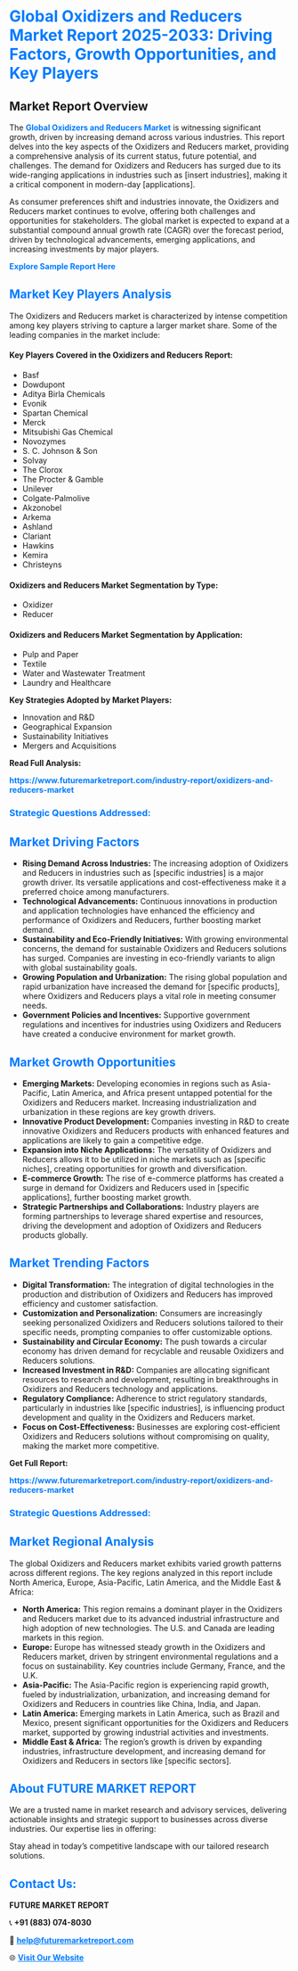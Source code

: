 <h1 style="color: #007BFF;">Global Oxidizers and Reducers Market Report 2025-2033: Driving Factors, Growth Opportunities, and Key Players</h1>

<section id="overview">
<h2>Market Report Overview</h2>
<p>The <a href="https://www.futuremarketreport.com/industry-report/oxidizers-and-reducers-market" style="color: #007BFF; text-decoration: none;"><strong>Global Oxidizers and Reducers Market</strong></a> is witnessing significant growth, driven by increasing demand across various industries. This report delves into the key aspects of the Oxidizers and Reducers market, providing a comprehensive analysis of its current status, future potential, and challenges. The demand for Oxidizers and Reducers has surged due to its wide-ranging applications in industries such as [insert industries], making it a critical component in modern-day [applications].</p>
<p>As consumer preferences shift and industries innovate, the Oxidizers and Reducers market continues to evolve, offering both challenges and opportunities for stakeholders. The global market is expected to expand at a substantial compound annual growth rate (CAGR) over the forecast period, driven by technological advancements, emerging applications, and increasing investments by major players.</p>
</section>

<section id="overview">
<p><a href="https://www.futuremarketreport.com/request-sample/reportId=30540" style="color: #007BFF; text-decoration: none;"><strong>Explore Sample Report Here</strong></a></p>
</section>

<section id="key-players">
<h2 style="color: #007BFF;">Market Key Players Analysis</h2>
<p>The Oxidizers and Reducers market is characterized by intense competition among key players striving to capture a larger market share. Some of the leading companies in the market include:</p>
<h4>Key Players Covered in the Oxidizers and Reducers Report:</h4>
<ul><li>Basf</li><li>Dowdupont</li><li>Aditya Birla Chemicals</li><li>Evonik</li><li>Spartan Chemical</li><li>Merck</li><li>Mitsubishi Gas Chemical</li><li>Novozymes</li><li>S. C. Johnson &amp; Son</li><li>Solvay</li><li>The Clorox</li><li>The Procter &amp; Gamble</li><li>Unilever</li><li>Colgate-Palmolive</li><li>Akzonobel</li><li>Arkema</li><li>Ashland</li><li>Clariant</li><li>Hawkins</li><li>Kemira</li><li>Christeyns</li></ul>
<h4>Oxidizers and Reducers Market Segmentation by Type:</h4>
<ul><li>Oxidizer</li><li>Reducer</li></ul>

<h4>Oxidizers and Reducers Market Segmentation by Application:</h4>
<ul><li>Pulp and Paper</li><li>Textile</li><li>Water and Wastewater Treatment</li><li>Laundry and Healthcare</li></ul>
<p><strong>Key Strategies Adopted by Market Players:</strong></p>
<ul>
<li>Innovation and R&D</li>
<li>Geographical Expansion</li>
<li>Sustainability Initiatives</li>
<li>Mergers and Acquisitions</li>
</ul>
</section>

<section>
<p><strong>Read Full Analysis: </strong></p><a href="https://www.futuremarketreport.com/industry-report/oxidizers-and-reducers-market" style="color: #007BFF; text-decoration: none;"><strong>https://www.futuremarketreport.com/industry-report/oxidizers-and-reducers-market</strong></a>
<h3 style="color: #007BFF;">Strategic Questions Addressed:</h3>
</section>

<section id="driving-factors">
<h2 style="color: #007BFF;">Market Driving Factors</h2>
<ul>
<li><strong>Rising Demand Across Industries:</strong> The increasing adoption of Oxidizers and Reducers in industries such as [specific industries] is a major growth driver. Its versatile applications and cost-effectiveness make it a preferred choice among manufacturers.</li>
<li><strong>Technological Advancements:</strong> Continuous innovations in production and application technologies have enhanced the efficiency and performance of Oxidizers and Reducers, further boosting market demand.</li>
<li><strong>Sustainability and Eco-Friendly Initiatives:</strong> With growing environmental concerns, the demand for sustainable Oxidizers and Reducers solutions has surged. Companies are investing in eco-friendly variants to align with global sustainability goals.</li>
<li><strong>Growing Population and Urbanization:</strong> The rising global population and rapid urbanization have increased the demand for [specific products], where Oxidizers and Reducers plays a vital role in meeting consumer needs.</li>
<li><strong>Government Policies and Incentives:</strong> Supportive government regulations and incentives for industries using Oxidizers and Reducers have created a conducive environment for market growth.</li>
</ul>
</section>

<section id="growth-opportunities">
<h2 style="color: #007BFF;">Market Growth Opportunities</h2>
<ul>
<li><strong>Emerging Markets:</strong> Developing economies in regions such as Asia-Pacific, Latin America, and Africa present untapped potential for the Oxidizers and Reducers market. Increasing industrialization and urbanization in these regions are key growth drivers.</li>
<li><strong>Innovative Product Development:</strong> Companies investing in R&D to create innovative Oxidizers and Reducers products with enhanced features and applications are likely to gain a competitive edge.</li>
<li><strong>Expansion into Niche Applications:</strong> The versatility of Oxidizers and Reducers allows it to be utilized in niche markets such as [specific niches], creating opportunities for growth and diversification.</li>
<li><strong>E-commerce Growth:</strong> The rise of e-commerce platforms has created a surge in demand for Oxidizers and Reducers used in [specific applications], further boosting market growth.</li>
<li><strong>Strategic Partnerships and Collaborations:</strong> Industry players are forming partnerships to leverage shared expertise and resources, driving the development and adoption of Oxidizers and Reducers products globally.</li>
</ul>
</section>

<section id="trending-factors">
<h2 style="color: #007BFF;">Market Trending Factors</h2>
<ul>
<li><strong>Digital Transformation:</strong> The integration of digital technologies in the production and distribution of Oxidizers and Reducers has improved efficiency and customer satisfaction.</li>
<li><strong>Customization and Personalization:</strong> Consumers are increasingly seeking personalized Oxidizers and Reducers solutions tailored to their specific needs, prompting companies to offer customizable options.</li>
<li><strong>Sustainability and Circular Economy:</strong> The push towards a circular economy has driven demand for recyclable and reusable Oxidizers and Reducers solutions.</li>
<li><strong>Increased Investment in R&D:</strong> Companies are allocating significant resources to research and development, resulting in breakthroughs in Oxidizers and Reducers technology and applications.</li>
<li><strong>Regulatory Compliance:</strong> Adherence to strict regulatory standards, particularly in industries like [specific industries], is influencing product development and quality in the Oxidizers and Reducers market.</li>
<li><strong>Focus on Cost-Effectiveness:</strong> Businesses are exploring cost-efficient Oxidizers and Reducers solutions without compromising on quality, making the market more competitive.</li>
</ul>
</section>

<section>
<p><strong>Get Full Report: </strong></p><a href="https://www.futuremarketreport.com/industry-report/oxidizers-and-reducers-market" style="color: #007BFF; text-decoration: none;"><strong>https://www.futuremarketreport.com/industry-report/oxidizers-and-reducers-market</strong></a>
<h3 style="color: #007BFF;">Strategic Questions Addressed:</h3>
</section>


<section id="regional-analysis">
<h2 style="color: #007BFF;">Market Regional Analysis</h2>
<p>The global Oxidizers and Reducers market exhibits varied growth patterns across different regions. The key regions analyzed in this report include North America, Europe, Asia-Pacific, Latin America, and the Middle East & Africa:</p>
<ul>
<li><strong>North America:</strong> This region remains a dominant player in the Oxidizers and Reducers market due to its advanced industrial infrastructure and high adoption of new technologies. The U.S. and Canada are leading markets in this region.</li>
<li><strong>Europe:</strong> Europe has witnessed steady growth in the Oxidizers and Reducers market, driven by stringent environmental regulations and a focus on sustainability. Key countries include Germany, France, and the U.K.</li>
<li><strong>Asia-Pacific:</strong> The Asia-Pacific region is experiencing rapid growth, fueled by industrialization, urbanization, and increasing demand for Oxidizers and Reducers in countries like China, India, and Japan.</li>
<li><strong>Latin America:</strong> Emerging markets in Latin America, such as Brazil and Mexico, present significant opportunities for the Oxidizers and Reducers market, supported by growing industrial activities and investments.</li>
<li><strong>Middle East & Africa:</strong> The region’s growth is driven by expanding industries, infrastructure development, and increasing demand for Oxidizers and Reducers in sectors like [specific sectors].</li>
</ul>
</section>

<footer>
<h2 style="color: #007BFF;">About FUTURE MARKET REPORT</h2>
<p>We are a trusted name in market research and advisory services, delivering actionable insights and strategic support to businesses across diverse industries. Our expertise lies in offering:</p>

<p>Stay ahead in today’s competitive landscape with our tailored research solutions.</p>

<h2 style="color: #007BFF;">Contact Us:</h2>
<p><strong>FUTURE MARKET REPORT</strong></p>
<p>📞 <strong>+91 (883) 074-8030</strong></p>
<p>📧 <strong><a href="mailto:help@futuremarketreport.com" style="color: #007BFF;">help@futuremarketreport.com</a></strong></p>
<p>🌐 <strong><a href="https://www.futuremarketreport.com/" style="color: #007BFF;">Visit Our Website</a></strong></p>
</footer>